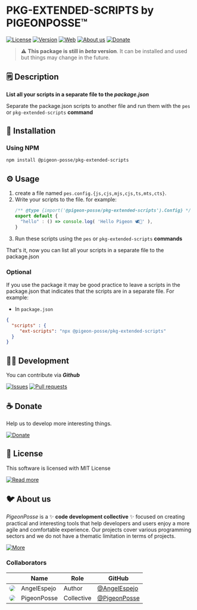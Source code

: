 <!--

██████╗ ██╗ ██████╗ ███████╗ ██████╗ ███╗   ██╗                    
██╔══██╗██║██╔════╝ ██╔════╝██╔═══██╗████╗  ██║                    
██████╔╝██║██║  ███╗█████╗  ██║   ██║██╔██╗ ██║                    
██╔═══╝ ██║██║   ██║██╔══╝  ██║   ██║██║╚██╗██║                    
██║     ██║╚██████╔╝███████╗╚██████╔╝██║ ╚████║                    
╚═╝     ╚═╝ ╚═════╝ ╚══════╝ ╚═════╝ ╚═╝  ╚═══╝                    
                                                                   
██████╗  ██████╗ ███████╗███████╗███████╗                          
██╔══██╗██╔═══██╗██╔════╝██╔════╝██╔════╝                          
██████╔╝██║   ██║███████╗███████╗█████╗                            
██╔═══╝ ██║   ██║╚════██║╚════██║██╔══╝                            
██║     ╚██████╔╝███████║███████║███████╗                          
╚═╝      ╚═════╝ ╚══════╝╚══════╝╚══════╝                          
                                                                   
                                                                   
                                                                   
█████╗█████╗█████╗█████╗█████╗█████╗█████╗█████╗                   
╚════╝╚════╝╚════╝╚════╝╚════╝╚════╝╚════╝╚════╝                   
                                                                   
                                                                   
                                                                   
██████╗ ██╗  ██╗ ██████╗                                           
██╔══██╗██║ ██╔╝██╔════╝                                           
██████╔╝█████╔╝ ██║  ███╗                                          
██╔═══╝ ██╔═██╗ ██║   ██║                                          
██║     ██║  ██╗╚██████╔╝                                          
╚═╝     ╚═╝  ╚═╝ ╚═════╝                                           
                                                                   
███████╗██╗  ██╗████████╗███████╗███╗   ██╗██████╗ ███████╗██████╗ 
██╔════╝╚██╗██╔╝╚══██╔══╝██╔════╝████╗  ██║██╔══██╗██╔════╝██╔══██╗
█████╗   ╚███╔╝    ██║   █████╗  ██╔██╗ ██║██║  ██║█████╗  ██║  ██║
██╔══╝   ██╔██╗    ██║   ██╔══╝  ██║╚██╗██║██║  ██║██╔══╝  ██║  ██║
███████╗██╔╝ ██╗   ██║   ███████╗██║ ╚████║██████╔╝███████╗██████╔╝
╚══════╝╚═╝  ╚═╝   ╚═╝   ╚══════╝╚═╝  ╚═══╝╚═════╝ ╚══════╝╚═════╝ 
                                                                   
███████╗ ██████╗██████╗ ██╗██████╗ ████████╗███████╗               
██╔════╝██╔════╝██╔══██╗██║██╔══██╗╚══██╔══╝██╔════╝               
███████╗██║     ██████╔╝██║██████╔╝   ██║   ███████╗               
╚════██║██║     ██╔══██╗██║██╔═══╝    ██║   ╚════██║               
███████║╚██████╗██║  ██║██║██║        ██║   ███████║               
╚══════╝ ╚═════╝╚═╝  ╚═╝╚═╝╚═╝        ╚═╝   ╚══════╝    
                                                                   

CREATED BY ANGELO
FOR PIGEONPOSSE.COM

-->

# PKG-EXTENDED-SCRIPTS by PIGEONPOSSE™

[![License](https://img.shields.io/github/license/pigeon-posse/pkg-extended-scripts?color=blue&label=License&style=flat-square)](https://npmjs.com/package/@pigeon-posse/pkg-extended-scripts)
[![Version](https://img.shields.io/npm/v/@pigeon-posse/pkg-extended-scripts?color=a1b858&label&style=flat-square)](https://npmjs.com/package/@pigeon-posse/pkg-extended-scripts)
[![Web](https://img.shields.io/badge/Web-grey?style=flat-square)](https://pigeonposse.com/) 
[![About us](https://img.shields.io/badge/About-us-grey?style=flat-square)](https://pigeonposse.com/?popup=about) 
[![Donate](https://img.shields.io/badge/Donate-pink?style=flat-square)](https://pigeonposse.com/?popup=donate) 

> :warning: **This package is still in _beta_ version**. It can be installed and used but things may change in the future.

## 🗒 Description

**List all your scripts in a separate file to the _package.json_**

Separate the package.json scripts to another file and run them with the ```pes``` or ```pkg-extended-scripts``` **command**

## 🔑 Installation

### Using NPM

```bash
npm install @pigeon-posse/pkg-extended-scripts
```

## ⚙️ Usage

1. create a file named ```pes.config.{js,cjs,mjs,cjs,ts,mts,cts}```.
2. Write your scripts to the file. for example:
	```js
	/** @type {import('@pigeon-posse/pkg-extended-scripts').Config} */
	export default {
	  "hello" : () => console.log( 'Hello Pigeon 🕊️🌈' ),
	}
	```
3. Run these scripts using the ```pes``` or ```pkg-extended-scripts``` **commands**

That's it, now you can list all your scripts in a separate file to the package.json

### Optional
If you use the package it may be good practice to leave a scripts in the package.json that indicates that the scripts are in a separate file. For example:
- In ```package.json```

```json
{
  "scripts" : {
     "ext-scripts": "npx @pigeon-posse/pkg-extended-scripts"
  }
}
```

## 👨‍💻 Development

You can contribute via **_Github_**

[![Issues](https://img.shields.io/badge/Issues-grey?style=flat-square)](https://github.com/pigeon-posse/pkg-extended-scripts/issues)
[![Pull requests](https://img.shields.io/badge/Pulls-grey?style=flat-square)](https://github.com/pigeon-posse/pkg-extended-scripts/pulls)


## ☕ Donate

Help us to develop more interesting things.

[![Donate](https://img.shields.io/badge/Donate-grey?style=flat-square)](https://pigeonposse.com/?popup=donate) 


## 📜 License

This software is licensed with MIT License

[![Read more](https://img.shields.io/badge/Read-more-grey?style=flat-square)](https://github.com/pigeon-posse/pkg-extended-scripts/blob/main/LICENSE)

## 🐦 About us

_PigeonPosse_ is a ✨ **code development collective** ✨ focused on creating practical and interesting tools that help developers and users enjoy a more agile and comfortable experience. Our projects cover various programming sectors and we do not have a thematic limitation in terms of projects.

[![More](https://img.shields.io/badge/Read-more-grey?style=flat-square)](https://github.com/PigeonPosse/PigeonPosse)

### Collaborators

|                                                                                    | Name        | Role         | GitHub                                         |
| ---------------------------------------------------------------------------------- | ----------- | ------------ | ---------------------------------------------- |
| <img src="https://github.com/AngelEspejo.png?size=72" style="border-radius:100%"/> | AngelEspejo | Author       | [@AngelEspejo](https://github.com/AngelEspejo) |
| <img src="https://github.com/PigeonPosse.png?size=72" style="border-radius:100%"/> | PigeonPosse | Collective	  | [@PigeonPosse](https://github.com/PigeonPosse) |


<br>
